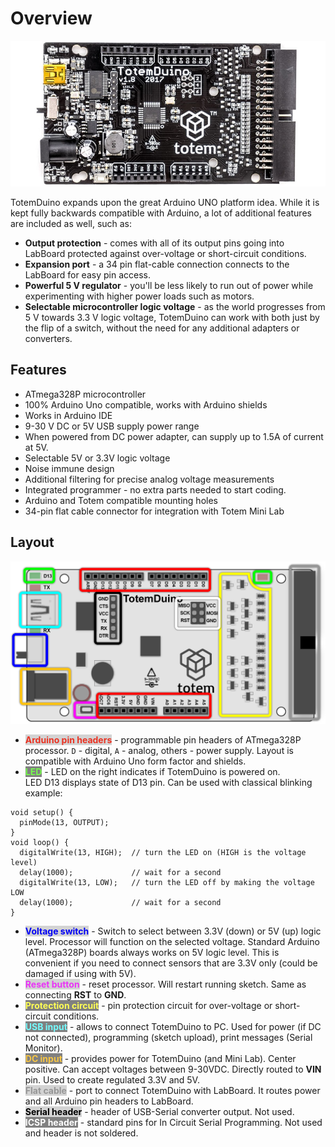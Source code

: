 # Overview

![TotemDuino](/assets/images/mini-lab/totemduino-photo.jpg)

TotemDuino expands upon the great Arduino UNO platform idea. While it is kept fully backwards compatible with Arduino, a lot of additional features are included as well, such as:

* **Output protection** - comes with all of its output pins going into LabBoard protected against over-voltage or short-circuit conditions.
* **Expansion port** - a 34 pin flat-cable connection connects to the LabBoard for easy pin access.
* **Powerful 5 V regulator** - you'll be less likely to run out of power while experimenting with higher power loads such as motors.
* **Selectable microcontroller logic voltage** - as the world progresses from 5 V towards 3.3 V logic voltage, TotemDuino can work with both just by the flip of a switch, without the need for any additional adapters or converters.

## Features

- ATmega328P microcontroller
- 100% Arduino Uno compatible, works with Arduino shields
- Works in Arduino IDE
- 9-30 V DC or 5V USB supply power range
- When powered from DC power adapter, can supply up to 1.5A of current at 5V.
- Selectable 5V or 3.3V logic voltage
- Noise immune design
- Additional filtering for precise analog voltage measurements
- Integrated programmer - no extra parts needed to start coding.
- Arduino and Totem compatible mounting holes
- 34-pin flat cable connector for integration with Totem Mini Lab

## Layout

![TotemDuino layout](/assets/images/mini-lab/totemduino-info.png)

- <span style="color:#ea3323;font-weight:bold;background:lightGrey">Arduino pin headers</span> - programmable pin headers of ATmega328P processor. `D` - digital, `A` - analog, others - power supply. Layout is compatible with Arduino Uno form factor and shields.
- <span style="color:#75fb4c;font-weight:bold;background:grey">LED</span> - LED on the right indicates if TotemDuino is powered on.  
LED D13 displays state of D13 pin. Can be used with classical blinking example:   
```arduino
void setup() {
  pinMode(13, OUTPUT);
}
void loop() {
  digitalWrite(13, HIGH);  // turn the LED on (HIGH is the voltage level)
  delay(1000);             // wait for a second
  digitalWrite(13, LOW);   // turn the LED off by making the voltage LOW
  delay(1000);             // wait for a second
}
```
- <span style="color:#0000f5;font-weight:bold;background:lightGrey">Voltage switch</span> - Switch to select between 3.3V (down) or 5V (up) logic level. Processor will function on the selected voltage. Standard Arduino (ATmega328P) boards always works on 5V logic level. This is convenient if you need to connect sensors that are 3.3V only (could be damaged if using with 5V).
- <span style="color:#ea33f7;font-weight:bold;background:lightGrey">Reset button</span> - reset processor. Will restart running sketch. Same as connecting **RST** to **GND**.
- <span style="color:#ffff54;font-weight:bold;background:grey">Protection circuit</span> - pin protection circuit for over-voltage or short-circuit conditions.
- <span style="color:#75fbfd;font-weight:bold;background:grey">USB input</span> - allows to connect TotemDuino to PC. Used for power (if DC not connected), programming (sketch upload), print messages (Serial Monitor).
- <span style="color:#f6c545;font-weight:bold;background:grey">DC input</span> - provides power for TotemDuino (and Mini Lab). Center positive. Can accept voltages between 9-30VDC. Directly routed to **VIN** pin. Used to create regulated 3.3V and 5V.
- <span style="color:#969696;font-weight:bold;background:lightGrey">Flat cable</span> - port to connect TotemDuino with LabBoard. It routes power and all Arduino pin headers to LabBoard.
- <span style="color:black;font-weight:bold;background:lightGrey">Serial header</span> - header of USB-Serial converter output. Not used.
- <span style="color:white;font-weight:bold;background:grey">ICSP header</span> - standard pins for In Circuit Serial Programming. Not used and header is not soldered.
